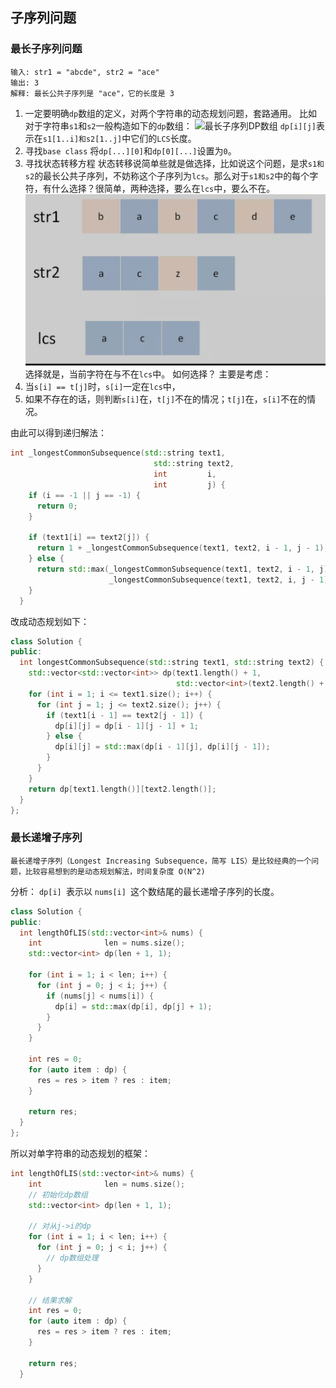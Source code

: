 ## 子序列问题
### 最长子序列问题
```
输入: str1 = "abcde", str2 = "ace" 
输出: 3  
解释: 最长公共子序列是 "ace"，它的长度是 3
```
1. 一定要明确`dp`数组的定义，对两个字符串的动态规划问题，套路通用。
比如对于字符串`s1`和`s2`一般构造如下的`dp`数组：
![最长子序列DP数组](./images/最长子序列DP数组.png)
`dp[i][j]`表示在`s1[1..i]和s2[1..j]`中它们的`LCS`长度。
2. 寻找`base class`
将`dp[...][0]`和`dp[0][...]`设置为`0`。
3. 寻找状态转移方程
状态转移说简单些就是做选择，比如说这个问题，是求`s1和s2`的最长公共子序列，不妨称这个子序列为`lcs`。那么对于`s1和s2`中的每个字符，有什么选择？很简单，两种选择，要么在`lcs`中，要么不在。
![lcs](./images/lcs.png)
选择就是，当前字符在与不在`lcs`中。
如何选择？
主要是考虑：
1. 当`s[i] == t[j]`时，`s[i]`一定在`lcs`中，
2. 如果不存在的话，则判断`s[i]`在，`t[j]`不在的情况；`t[j]`在，`s[i]`不在的情况。
   
由此可以得到递归解法：
```cpp
int _longestCommonSubsequence(std::string text1,
                                std::string text2,
                                int         i,
                                int         j) {
    if (i == -1 || j == -1) {
      return 0;
    }

    if (text1[i] == text2[j]) {
      return 1 + _longestCommonSubsequence(text1, text2, i - 1, j - 1);
    } else {
      return std::max(_longestCommonSubsequence(text1, text2, i - 1, j),
                      _longestCommonSubsequence(text1, text2, i, j - 1));
    }
  }
```
改成动态规划如下：
```cpp
class Solution {
public:
  int longestCommonSubsequence(std::string text1, std::string text2) {
    std::vector<std::vector<int>> dp(text1.length() + 1,
                                     std::vector<int>(text2.length() + 1, 0));
    for (int i = 1; i <= text1.size(); i++) {
      for (int j = 1; j <= text2.size(); j++) {
        if (text1[i - 1] == text2[j - 1]) {
          dp[i][j] = dp[i - 1][j - 1] + 1;
        } else {
          dp[i][j] = std::max(dp[i - 1][j], dp[i][j - 1]);
        }
      }
    }
    return dp[text1.length()][text2.length()];
  }
};
```
### 最长递增子序列
```
最长递增子序列（Longest Increasing Subsequence，简写 LIS）是比较经典的一个问题，比较容易想到的是动态规划解法，时间复杂度 O(N^2)
```
分析：
`dp[i] `表示以 `nums[i] `这个数结尾的最长递增子序列的长度。
```cpp
class Solution {
public:
  int lengthOfLIS(std::vector<int>& nums) {
    int              len = nums.size();
    std::vector<int> dp(len + 1, 1);

    for (int i = 1; i < len; i++) {
      for (int j = 0; j < i; j++) {
        if (nums[j] < nums[i]) {
          dp[i] = std::max(dp[i], dp[j] + 1);
        }
      }
    }

    int res = 0;
    for (auto item : dp) {
      res = res > item ? res : item;
    }

    return res;
  }
};
```
所以对单字符串的动态规划的框架：
```cpp
int lengthOfLIS(std::vector<int>& nums) {
    int              len = nums.size();
    // 初始化dp数组
    std::vector<int> dp(len + 1, 1);

    // 对从j->i的dp
    for (int i = 1; i < len; i++) {
      for (int j = 0; j < i; j++) {
        // dp数组处理
      }
    }

    // 结果求解
    int res = 0;
    for (auto item : dp) {
      res = res > item ? res : item;
    }

    return res;
  }
```






